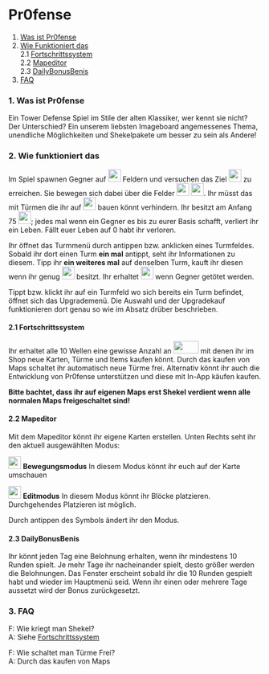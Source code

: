 # Pr0fense

1. [Was ist Pr0fense](https://github.com/FireDiver/Pr0fense/blob/master/README.md#1-was-ist-pr0fense)  
2. [Wie Funktioniert das](https://github.com/FireDiver/Pr0fense/blob/master/README.md#2-wie-funktioniert-das)   
  2.1 [Fortschrittssystem](https://github.com/FireDiver/Pr0fense/blob/master/README.md#21-fortschrittssystem)  
  2.2 [Mapeditor](https://github.com/FireDiver/Pr0fense/blob/master/README.md#22-mapeditor)  
  2.3 [DailyBonusBenis](https://github.com/FireDiver/Pr0fense/blob/master/README.md#23-dailybonusbenis)
3. [FAQ](https://github.com/FireDiver/Pr0fense/blob/master/README.md#3-faq)  

### 1. Was ist Pr0fense

Ein Tower Defense Spiel im Stile der alten Klassiker, wer kennt sie nicht?
Der Unterschied? Ein unserem liebsten Imageboard angemessenes Thema, unendliche Möglichkeiten und Shekelpakete um besser zu sein als Andere!

### 2. Wie funktioniert das

Im Spiel spawnen Gegner auf <img src="https://raw.githubusercontent.com/FireDiver/Pr0fense/master/data/images/enemybase.png" width="25" height="25" /> Feldern und versuchen das Ziel <img src="https://raw.githubusercontent.com/FireDiver/Pr0fense/master/data/images/ownbase.png" width="25" height="25" /> zu erreichen. Sie bewegen sich dabei über die Felder <img src="https://raw.githubusercontent.com/FireDiver/Pr0fense/master/data/images/path/path0.png" width="25" height="25" /> <img src="https://raw.githubusercontent.com/FireDiver/Pr0fense/master/data/images/path/path1.png" width="25" height="25" />. Ihr müsst das mit Türmen die ihr auf <img src="https://raw.githubusercontent.com/FireDiver/Pr0fense/master/data/images/turmtile.png" width="25" height="25" /> bauen könnt verhindern. Ihr besitzt am Anfang 75 <img src="https://raw.githubusercontent.com/FireDiver/Pr0fense/master/data/images/ui/herz.png" width="25" height="25" />; jedes mal wenn ein Gegner es bis zu eurer Basis schafft, verliert ihr ein Leben. Fällt euer Leben auf 0 habt ihr verloren.

Ihr öffnet das Turmmenü durch antippen bzw. anklicken eines Turmfeldes. Sobald ihr dort einen Turm **ein mal** antippt, seht ihr Informationen zu diesem. Tipp ihr **ein weiteres mal** auf denselben Turm, kauft ihr diesen wenn ihr genug <img src="https://raw.githubusercontent.com/FireDiver/Pr0fense/master/data/images/towers/coin.png" width="25" height="25" /> besitzt. Ihr erhaltet <img src="https://raw.githubusercontent.com/FireDiver/Pr0fense/master/data/images/towers/coin.png" width="25" height="25" /> wenn Gegner getötet werden.

Tippt bzw. klickt ihr auf ein Turmfeld wo sich bereits ein Turm befindet, öffnet sich das Upgrademenü. Die Auswahl und der Upgradekauf funktionieren dort genau so wie im Absatz drüber beschrieben.

#### 2.1 Fortschrittssystem

Ihr erhaltet alle 10 Wellen eine gewisse Anzahl an <img src="https://raw.githubusercontent.com/FireDiver/Pr0fense/master/data/images/shekel.png" width="50" height="25" /> mit denen ihr im Shop neue Karten, Türme und Items kaufen könnt. Durch das kaufen von Maps schaltet ihr automatisch neue Türme frei. Alternativ könnt ihr auch die Entwicklung von Pr0fense unterstützen und diese mit In-App käufen kaufen.

**Bitte bachtet, dass ihr auf eigenen Maps erst Shekel verdient wenn alle normalen Maps freigeschaltet sind!**

#### 2.2 Mapeditor

Mit dem Mapeditor könnt ihr eigene Karten erstellen. Unten Rechts seht ihr den aktuell ausgewählten Modus:

<img src="https://raw.githubusercontent.com/FireDiver/Pr0fense/master/data/images/ui/move.png" width="25" height="25" /> **Bewegungsmodus** In diesem Modus könnt ihr euch auf der Karte umschauen

<img src="https://raw.githubusercontent.com/FireDiver/Pr0fense/master/data/images/ui/edit.png" width="25" height="25" /> **Editmodus** In diesem Modus könnt ihr Blöcke platzieren. Durchgehendes Platzieren ist möglich.

Durch antippen des Symbols ändert ihr den Modus.

#### 2.3 DailyBonusBenis

Ihr könnt jeden Tag eine Belohnung erhalten, wenn ihr mindestens 10 Runden spielt. Je mehr Tage ihr nacheinander spielt, desto größer werden die Belohnungen. Das Fenster erscheint sobald ihr die 10 Runden gespielt habt und wieder im Hauptmenü seid. Wenn ihr einen oder mehrere Tage aussetzt wird der Bonus zurückgesetzt.

### 3. FAQ

F: Wie kriegt man Shekel?  
A: Siehe [Fortschrittssystem](https://github.com/FireDiver/Pr0fense/blob/master/README#L25)  

F: Wie schaltet man Türme Frei?  
A: Durch das kaufen von Maps

